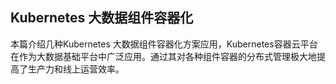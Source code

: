 ## Kubernetes 大数据组件容器化

本篇介绍几种Kubernetes 大数据组件容器化方案应用，Kubernetes容器云平台在作为大数据基础平台中广泛应用。通过其对各种组件容器的分布式管理极大地提高了生产力和线上运营效率。